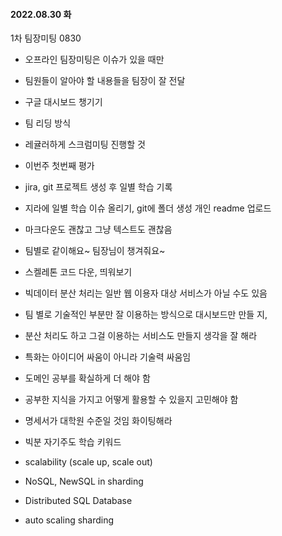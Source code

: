 #### 2022.08.30 화



1차 팀장미팅 0830

- 오프라인 팀장미팅은 이슈가 있을 때만

- 팀원들이 알아야 할 내용들을 팀장이 잘 전달

- 구글 대시보드 챙기기

- 팀 리딩 방식

- 레귤러하게 스크럼미팅 진행할 것



- 이번주 첫번째 평가

- jira, git 프로젝트 생성 후 일별 학습 기록

- 지라에 일별 학습 이슈 올리기, git에 폴더 생성 개인 readme 업로드

- 마크다운도 괜찮고 그냥 텍스트도 괜찮음

- 팀별로 같이해요~ 팀장님이 챙겨줘요~



- 스켈레톤 코드 다운, 띄워보기



- 빅데이터 분산 처리는 일반 웹 이용자 대상 서비스가 아닐 수도 있음

- 팀 별로 기술적인 부분만 잘 이용하는 방식으로 대시보드만 만들 지,

- 분산 처리도 하고 그걸 이용하는 서비스도 만들지 생각을 잘 해라

- 특화는 아이디어 싸움이 아니라 기술력 싸움임



- 도메인 공부를 확실하게 더 해야 함

- 공부한 지식을 가지고 어떻게 활용할 수 있을지 고민해야 함

- 명세서가 대학원 수준일 것임 화이팅해라



- 빅분 자기주도 학습 키워드

- scalability
  (scale up, scale out)

- NoSQL, NewSQL in sharding

- Distributed SQL Database

- auto scaling sharding
